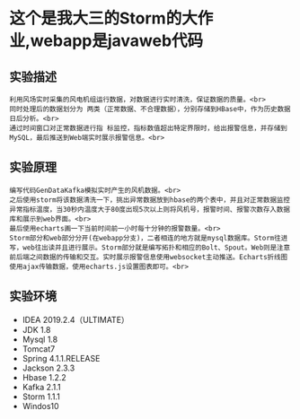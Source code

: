 这个是我大三的Storm的大作业,webapp是javaweb代码<br>
===
  实验描述
  ---
  
    利用风场实时采集的风电机组运行数据，对数据进行实时清洗，保证数据的质量。<br>
    同时处理后的数据划分为 两类（正常数据、不合理数据），分别存储到HBase中，作为历史数据日后分析。<br>
    通过时间窗口对正常数据进行指 标监控，指标数值超出特定界限时，给出报警信息，并存储到MySQL，最后推送到Web端实时展示报警信息。<br>
  实验原理<br>
  ----
  
    编写代码GenDataKafka模拟实时产生的风机数据。<br>
    之后使用storm将该数据清洗一下，挑出异常数据放到hbase的两个表中，并且对正常数据监控异常指标温度，当30秒内温度大于80度出现5次以上则将风机号，报警时间、报警次数存入数据库和展示到web界面。<br>
    最后使用echarts画一下当前时间前一小时每十分钟的报警数量。<br>
    Storm部分和web部分分开(在webapp分支)，二者相连的地方就是mysql数据库。Storm往进写，web往出读并且进行展示。Storm部分就是编写拓扑和相应的Bolt、Spout。Web则是注意前后端之间数据的传输和交互。实时展示报警信息使用websocket主动推送。Echarts折线图使用ajax传输数据，使用echarts.js设置图表即可。<br>
  实验环境<br>
  ----
  
* IDEA  2019.2.4（ULTIMATE）<br>
* JDK 1.8<br>
* Mysql 1.8<br>
* Tomcat7<br>
* Spring 4.1.1.RELEASE<br>
* Jackson 2.3.3<br>
* Hbase 1.2.2<br>
* Kafka 2.1.1<br>
* Storm 1.1.1<br>
* Windos10<br>
